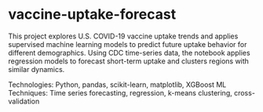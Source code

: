 # vaccine-uptake-forecast

This project explores U.S. COVID-19 vaccine uptake trends and applies supervised machine learning models to predict future uptake behavior for different demographics. Using CDC time-series data, the notebook applies regression models to forecast short-term uptake and clusters regions with similar dynamics.

Technologies: Python, pandas, scikit-learn, matplotlib, XGBoost
ML Techniques: Time series forecasting, regression, k-means clustering, cross-validation
